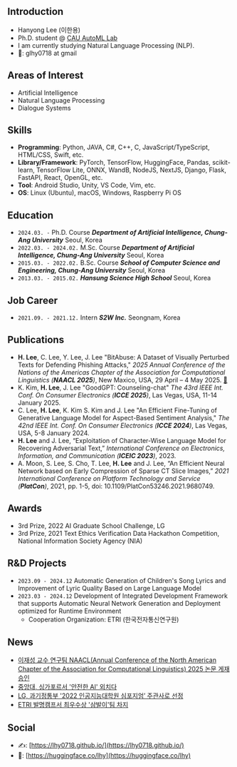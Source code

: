 ## Introduction

- Hanyong Lee (이한용)
- Ph.D. student @ [CAU AutoML Lab](http://ml.cau.ac.kr/)
- I am currently studying Natural Language Processing (NLP).
-  📧: glhy0718 at gmail

## Areas of Interest

- Artificial Intelligence
- Natural Language Processing
- Dialogue Systems

## Skills

- **Programming**: Python, JAVA, C#, C++, C, JavaScript/TypeScript, HTML/CSS, Swift, etc.
- **Library/Framework**: PyTorch, TensorFlow, HuggingFace, Pandas, scikit-learn, TensorFlow Lite, ONNX, WandB, NodeJS, NextJS, Django, Flask, FastAPI, React, OpenGL, etc.
- **Tool**: Android Studio, Unity, VS Code, Vim, etc.
- **OS**: Linux (Ubuntu), macOS, Windows, Raspberry Pi OS

## Education

- `2024.03. -`
Ph.D. Course
***Department of Artificial Intelligence, Chung-Ang University***
Seoul, Korea
- `2022.03. - 2024.02.`
M.Sc. Course
***Department of Artificial Intelligence, Chung-Ang University***
Seoul, Korea
- `2015.03. - 2022.02.`
B.Sc. Course
***School of Computer Science and Engineering, Chung-Ang University***
Seoul, Korea
- `2013.03. - 2015.02.`
***Hansung Science High School***
Seoul, Korea

## Job Career

- `2021.09. - 2021.12.`
Intern
***S2W Inc.***
Seongnam, Korea

## Publications

- **H. Lee**, C. Lee, Y. Lee, J. Lee "BitAbuse: A Dataset of Visually Perturbed Texts for Defending Phishing Attacks," *2025 Annual Conference of the Nations of the Americas Chapter of the Association for Computational Linguistics (**NAACL 2025**)*, New Maxico, USA, 29 April – 4 May 2025. [🔗](https://arxiv.org/abs/2502.05225)
- K. Kim, **H. Lee**, J. Lee "GoodGPT: Counseling-chat" *The 43rd IEEE Int. Conf. On Consumer Electronics (**ICCE 2025**)*, Las Vegas, USA, 11-14 January 2025.
- C. Lee, **H. Lee**, K. Kim S. Kim and J. Lee "An Efficient Fine-Tuning of Generative Language Model for Aspect-Based Sentiment Analysis," *The 42nd IEEE Int. Conf. On Consumer Electronics (**ICCE 2024**)*, Las Vegas, USA, 5-8 January 2024.
- **H. Lee** and J. Lee, “Exploitation of Character-Wise Language Model for Recovering Adversarial Text,” *International Conference on Electronics, Information, and Communication (**ICEIC 2023**)*, 2023.
- A. Moon, S. Lee, S. Cho, T. Lee, **H. Lee** and J. Lee,
“An Efficient Neural Network based on Early Compression of Sparse CT Slice Images,” *2021 International Conference on Platform Technology and Service (**PlatCon**)*, 2021, pp. 1-5, doi: 10.1109/PlatCon53246.2021.9680749.

## Awards

- 3rd Prize, 2022 AI Graduate School Challenge, LG
- 3rd Prize, 2021 Text Ethics Verification Data Hackathon Competition, National Information Society Agency (NIA)

## R&D Projects

- `2023.09 - 2024.12` Automatic Generation of Children's Song Lyrics and Improvement of Lyric Quality Based on Large Language Model
- `2023.03 - 2024.12` Development of Integrated Development Framework that supports Automatic Neural Network Generation and Deployment optimized for Runtime Environment
  - Cooperation Organization: ETRI (한국전자통신연구원)

## News

- [이재성 교수 연구팀 NAACL(Annual Conference of the North American Chapter of the Association for Computational Linguistics) 2025 논문 게재 승인](https://ai.cau.ac.kr/sub07/sub0702.php?category=2&view=detail&no=2692&keyword=&search=title)
- [중앙대, 싱가포르서 '안전한 AI' 외치다](https://www.newstheai.com/news/articleView.html?idxno=4656)
- [LG, 과기정통부 '2022 인공지능대학원 심포지엄’ 주관사로 선정](https://www.getnews.co.kr/news/articleView.html?idxno=595660)
- [ETRI 발명캠프서 최우수상 '삼발이'팀 차지](https://www.etnews.com/201310200156)

## Social

- ✍️: [https://lhy0718.github.io/](https://lhy0718.github.io/)
- 🤗: [https://huggingface.co/lhy](https://huggingface.co/lhy)
